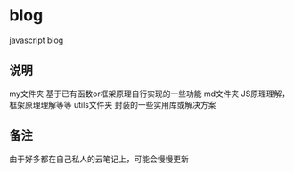 # blog
javascript blog

## 说明
my文件夹    基于已有函数or框架原理自行实现的一些功能
md文件夹    JS原理理解，框架原理理解等等
utils文件夹 封装的一些实用库或解决方案

## 备注
由于好多都在自己私人的云笔记上，可能会慢慢更新